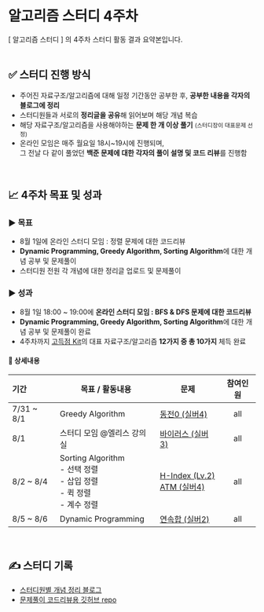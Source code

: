 # 알고리즘 스터디 4주차
[ 알고리즘 스터디 ] 의 4주차 스터디 활동 결과 요약본입니다.
<br>
<br>

## ✅ 스터디 진행 방식
- 주어진 자료구조/알고리즘에 대해 일정 기간동안 공부한 후, **공부한 내용을 각자의 블로그에 정리**
- 스터디원들과 서로의 **정리글을 공유**해 읽어보며 해당 개념 복습
- 해당 자료구조/알고리즘을 사용해야하는 **문제 한 개 이상 풀기** <small>(스터디장이 대표문제 선정)</small>
- 온라인 모임은 매주 월요일 18시~19시에 진행되며,<br>그 전날 다 같이 풀었던 **백준 문제에 대한 각자의 풀이 설명 및 코드 리뷰**를 진행함

<br>

## 📈 4주차 목표 및 성과
### ▶ 목표
- 8월 1일에 온라인 스터디 모임 : 정렬 문제에 대한 코드리뷰
- **Dynamic Programming, Greedy Algorithm, Sorting Algorithm**에 대한 개념 공부 및 문제풀이
- 스터디원 전원 각 개념에 대한 정리글 업로드 및 문제풀이

### ▶ 성과
- 8월 1일 18:00 ~ 19:00에 **온라인 스터디 모임 : BFS & DFS 문제에 대한 코드리뷰**
- **Dynamic Programming, Greedy Algorithm, Sorting Algorithm**에 대한 개념 공부 및 문제풀이 완료
- 4주차까지 [고득점 Kit](https://school.programmers.co.kr/learn/challenges?tab=algorithm_practice_kit)의 대표 자료구조/알고리즘 **12가지 중 총 10가지** 체득 완료
#### 💯 상세내용
| 기간 | 목표 / 활동내용 | 문제 | 참여인원 |
|:-------- | ----------- | ----------- |:--------:|
| 7/31 ~ 8/1 | Greedy Algorithm | [동전0 (실버4)](https://www.acmicpc.net/problem/11047) | all |
| 8/1 | 스터디 모임 @엘리스 강의실 | [바이러스 (실버3)](https://www.acmicpc.net/problem/2606) | all |
| 8/2 ~ 8/4 | Sorting Algorithm<br>- 선택 정렬<br>- 삽입 정렬<br>- 퀵 정렬<br>- 계수 정렬 | [H-Index (Lv.2)](https://school.programmers.co.kr/learn/courses/30/lessons/42747)<br>[ATM (실버4)](https://www.acmicpc.net/problem/11399) | all |
| 8/5 ~ 8/6 | Dynamic Programming | [연속합 (실버2)](https://www.acmicpc.net/problem/1912) | all |


<br>

## ✍ 스터디 기록
- [스터디원별 개념 정리 블로그](https://docs.google.com/spreadsheets/d/1TpHRpNimZkpsLE6VvhrxvPiz-QQcBpH6KgXf9CPngCg/edit?usp=sharing)
- [문제풀이 코드리뷰용 깃허브 repo](https://github.com/jin05154/study-basic-algorithms)